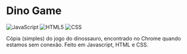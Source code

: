 # Dino Game

![JavaScript](https://img.shields.io/badge/-JavaScript-333333?style=flat&logo=javascript)
![HTML5](https://img.shields.io/badge/-HTML_5-333333?style=flat&logo=html5)
![CSS](https://img.shields.io/badge/-CSS3-333333?style=flat&logo=css3&logoColor=48a7e3)

Cópia (simples) do jogo do dinossauro, encontrado no Chrome quando estamos sem conexão. Feito em Javascript, HTML e CSS.
